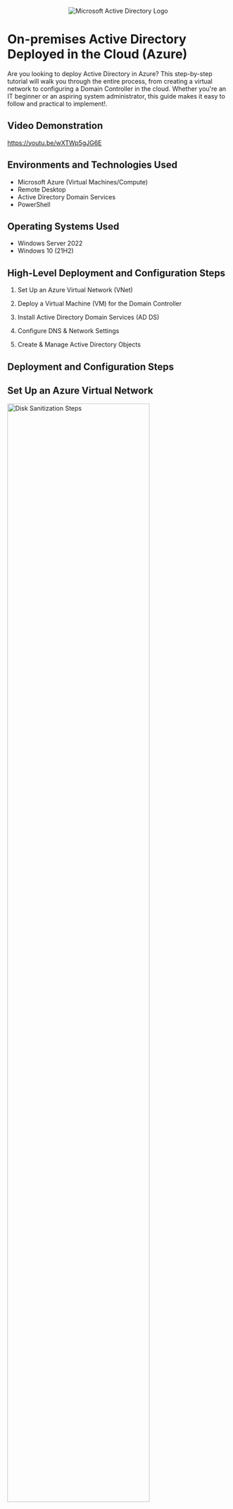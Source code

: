 <p align="center">
<img src="https://i.imgur.com/pU5A58S.png" alt="Microsoft Active Directory Logo"/>
</p>

<h1>On-premises Active Directory Deployed in the Cloud (Azure)</h1>
Are you looking to deploy Active Directory in Azure? This step-by-step tutorial will walk you through the entire process, from creating a virtual network to configuring a Domain Controller in the cloud. Whether you're an IT beginner or an aspiring system administrator, this guide makes it easy to follow and practical to implement!.<br />


<h2>Video Demonstration</h2>

https://youtu.be/wXTWp5gJG6E

<h2>Environments and Technologies Used</h2>

- Microsoft Azure (Virtual Machines/Compute)
- Remote Desktop
- Active Directory Domain Services
- PowerShell

<h2>Operating Systems Used </h2>

- Windows Server 2022
- Windows 10 (21H2)

<h2>High-Level Deployment and Configuration Steps</h2>

1. Set Up an Azure Virtual Network (VNet)

2. Deploy a Virtual Machine (VM) for the Domain Controller

3. Install Active Directory Domain Services (AD DS)

4. Configure DNS & Network Settings

5. Create & Manage Active Directory Objects


<h2>Deployment and Configuration Steps</h2>

<h2>Set Up an Azure Virtual Network</h2>
<p>
<img src="https://i.imgur.com/DJmEXEB.png" height="80%" width="80%" alt="Disk Sanitization Steps"/>
</p>
<p>
In this step, an Azure Virtual Network (VNet) is created to provide a secure, isolated environment where all the Active Directory components can communicate. The VNet is configured with subnets to organize network traffic, and network settings such as IP address ranges, DNS servers, and security rules are defined to ensure smooth connectivity between resources. This setup acts as the foundation for deploying the Domain Controller (DC) and other necessary components.
</p>
<br />

<h2>Deploy a Virtual Machine</h2>
<p>
<img src="https://i.imgur.com/DJmEXEB.png" height="80%" width="80%" alt="Disk Sanitization Steps"/>
</p>
<p>
In this step, a Virtual Machine (VM) is deployed in Azure to act as the Domain Controller (DC) for Active Directory. The VM is configured with the necessary CPU, RAM, and storage to handle directory services. A static IP address is assigned to ensure stability, and RDP (Remote Desktop Protocol) access is enabled for management. This VM will later be used to install and configure Active Directory Domain Services (AD DS) to manage users, groups, and resources.
</p>
<br />

<h2>Install Active Directory Domain Services</h2>
<p>
<img src="https://i.imgur.com/DJmEXEB.png" height="80%" width="80%" alt="Disk Sanitization Steps"/>
</p>
<p>
In this step, Active Directory Domain Services (AD DS) is installed and promoted to a Domain Controller (DC) on the Virtual Machine (VM) in Azure. This enables the server to function as a Domain Controller (DC), allowing centralized management of users, computers, and security policies. The installation includes adding necessary features, configuring domain settings, and preparing the server for promotion to a fully functional domain environment.
</p>
<br />

<h2>Configure DNS & Network Settings</h2>
<p>
<img src="https://i.imgur.com/DJmEXEB.png" height="80%" width="80%" alt="Disk Sanitization Steps"/>
</p>
<p>
In this step, the DNS and network settings are configured to ensure proper communication within the domain. The Domain Controller (DC) needs a static IP address and must use itself as the primary DNS server to handle name resolution for Active Directory. This ensures that domain-joined devices can locate and authenticate with the DC properly.
</p>
<br />

<h2>Create & Manage Active Directory Objects</h2>
<p>
<img src="https://i.imgur.com/DJmEXEB.png" height="80%" width="80%" alt="Disk Sanitization Steps"/>
</p>
<p>
In this step, Active Directory objects such as users, groups, computers, and organizational units (OUs) are created and managed. These objects help organize and control access to resources within the domain. Administrators can define roles, set permissions, and enforce policies to maintain security and efficiency in the network.
</p>
<br />
